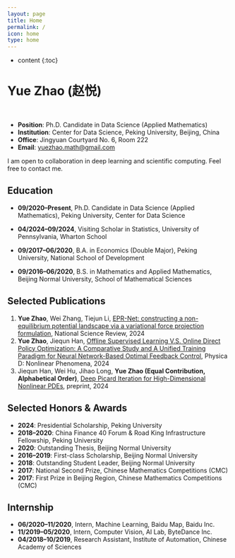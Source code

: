 ```yaml
---
layout: page
title: Home
permalink: /
icon: home
type: home
---
```


* content
{:toc}



# Yue Zhao (赵悦)

<br>

- **Position**: Ph.D. Candidate in Data Science (Applied Mathematics)  
- **Institution**: Center for Data Science, Peking University, Beijing, China  
- **Office**: Jingyuan Courtyard No. 6, Room 222  
- **Email**: [yuezhao.math@gmail.com](mailto:yuezhao.math@gmail.com)

I am open to collaboration in deep learning and scientific computing. Feel free to contact me.

## Education


- **09/2020–Present**, Ph.D. Candidate in Data Science (Applied Mathematics), Peking University, Center for Data Science

- **04/2024–09/2024**, Visiting Scholar in Statistics, University of Pennsylvania, Wharton School

- **09/2017–06/2020**, B.A. in Economics (Double Major), Peking University, National School of Development

- **09/2016–06/2020**, B.S. in Mathematics and Applied Mathematics, Beijing Normal University, School of Mathematical Sciences

## Selected Publications

1. **Yue Zhao**, Wei Zhang, Tiejun Li, [EPR-Net: constructing a non-equilibrium potential landscape via a variational force projection formulation](https://academic.oup.com/nsr/article/11/7/nwae052/7611697), National Science Review, 2024
2. **Yue Zhao**, Jiequn Han, [Offline Supervised Learning V.S. Online Direct Policy Optimization: A Comparative Study and A Unified Training Paradigm for Neural Network-Based Optimal Feedback Control](https://www.sciencedirect.com/science/article/abs/pii/S0167278924000812), Physica D: Nonlinear Phenomena, 2024
3. Jiequn Han, Wei Hu, Jihao Long, **Yue Zhao (Equal Contribution, Alphabetical Order)**, [Deep Picard Iteration for High-Dimensional Nonlinear PDEs](https://arxiv.org/abs/2409.08526), preprint, 2024


## Selected Honors & Awards

- **2024**: Presidential Scholarship, Peking University
- **2018–2020**: China Finance 40 Forum & Road King Infrastructure Fellowship, Peking University
- **2020**: Outstanding Thesis, Beijing Normal University
- **2016–2019**: First-class Scholarship, Beijing Normal University
- **2018**: Outstanding Student Leader, Beijing Normal University
- **2017**: National Second Prize, Chinese Mathematics Competitions (CMC)
- **2017**: First Prize in Beijing Region, Chinese Mathematics Competitions (CMC)


## Internship

- **06/2020–11/2020**, Intern, Machine Learning, Baidu Map, Baidu Inc.
- **11/2019–05/2020**, Intern, Computer Vision, AI Lab, ByteDance Inc.
- **04/2018–10/2019**, Research Assistant, Institute of Automation, Chinese Academy of Sciences
